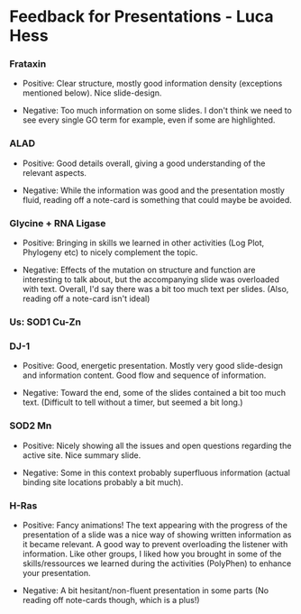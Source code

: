 # Feedback for Presentations - Luca Hess

### Frataxin

+ Positive: Clear structure, mostly good information density (exceptions mentioned below). Nice slide-design.

+ Negative: Too much information on some slides. I don't think we need to see every single GO term for example, even if some are highlighted.

### ALAD

+ Positive: Good details overall, giving a good understanding of the relevant aspects. 

+ Negative: While the information was good and the presentation mostly fluid, reading off a note-card is something that could maybe be avoided.

### Glycine + RNA Ligase

+ Positive: Bringing in skills we learned in other activities (Log Plot, Phylogeny etc) to nicely complement the topic.

+ Negative: Effects of the mutation on structure and function are interesting to talk about, but the accompanying slide was overloaded with text.
Overall, I'd say there was a bit too much text per slides. (Also, reading off a note-card isn't ideal)

### Us: SOD1 Cu-Zn

### DJ-1

+ Positive: Good, energetic presentation. Mostly very good slide-design and information content. Good flow and sequence of information.

+ Negative: Toward the end, some of the slides contained a bit too much text. (Difficult to tell without a timer, but seemed a bit long.)

### SOD2 Mn

+ Positive: Nicely showing all the issues and open questions regarding the active site. Nice summary slide.

+ Negative: Some in this context probably superfluous information (actual binding site locations probably a bit much). 

### H-Ras

+ Positive: Fancy animations! The text appearing with the progress of the presentation of a slide was a nice way of showing written information as it became relevant.
A good way to prevent overloading the listener with information. Like other groups, I liked how you brought in some of the skills/ressources we learned during the activities (PolyPhen) to enhance your presentation.

+ Negative: A bit hesitant/non-fluent presentation in some parts (No reading off note-cards though, which is a plus!)

